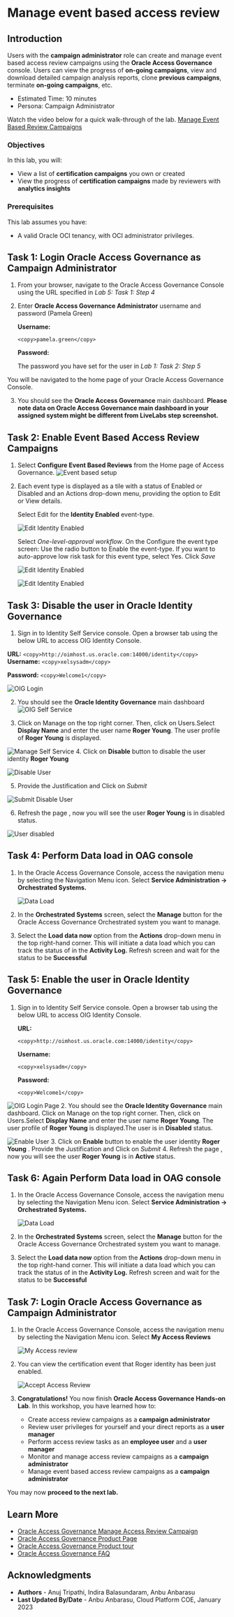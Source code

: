# Manage event based access review

## Introduction

Users with the **campaign administrator** role can create and manage event based access review campaigns using the **Oracle Access Governance** console. Users can view the progress of **on-going campaigns**, view and download detailed campaign analysis reports, clone **previous campaigns**, terminate **on-going campaigns**, etc. 

* Estimated Time: 10 minutes
* Persona: Campaign Administrator

Watch the video below for a quick walk-through of the lab.
[Manage Event Based Review Campaigns](videohub:1_1azcpenj)

### Objectives

In this lab, you will:
* View a list of **certification campaigns** you own or created
* View the progress of **certification campaigns** made by reviewers with **analytics insights**

### Prerequisites
This lab assumes you have:
- A valid Oracle OCI tenancy, with OCI administrator privileges.

## Task 1: Login Oracle Access Governance as Campaign Administrator

1. From your browser, navigate to the Oracle Access Governance Console using the URL specified in *Lab 5: Task 1: Step 4*


2. Enter **Oracle Access Governance Administrator** username and password (Pamela Green)

    **Username:**
    ```
    <copy>pamela.green</copy>
    ```

    **Password:**
    
    The password you have set for the user in *Lab 1: Task 2: Step 5*


  You will be navigated to the home page of your Oracle Access Governance Console.

3. You should see the **Oracle Access Governance** main dashboard. **Please note data on Oracle Access Governance main dashboard in your assigned system might be different from LiveLabs step screenshot.**


## Task 2: Enable Event Based Access Review Campaigns

1. Select **Configure Event Based Reviews** from the Home page of Access Governance.
  ![Event based setup](images/select-event-review.png)
2. Each event type is displayed as a tile with a status of Enabled or Disabled and an Actions drop-down menu, providing the option to Edit or View details. 

   Select Edit for the **Identity Enabled** event-type. 

   ![Edit Identity Enabled](images/edit-identity.png)

   Select *One-level-approval workflow*.  On the Configure the event type screen:
  Use the radio button to Enable the event-type.
  If you want to auto-approve low risk task for this event type, select Yes. Click *Save*

     ![Edit Identity Enabled](images/approval-level.png)

    ![Edit Identity Enabled](images/enable-completed.png)


## Task 3: Disable the user in Oracle Identity Governance

1.  Sign in to Identity Self Service console. Open a browser tab using the below URL to access OIG Identity Console.

  **URL:**
    ```
    <copy>http://oimhost.us.oracle.com:14000/identity</copy>
    ```
    **Username:**
    ```
    <copy>xelsysadm</copy>
    ```

  **Password:**
    ```
    <copy>Welcome1</copy>
    ```

  ![OIG Login](images/oig-login-page.png)

2.  You should see the **Oracle Identity Governance** main dashboard
  ![OIG Self Service](images/self-service.png)

3. Click on Manage on the top right corner. Then, click on Users.Select **Display Name** and enter the user name **Roger Young**. The user profile of **Roger Young** is displayed.

  ![Manage Self Service](images/manage-self-service.png)
4. Click on **Disable** button to disable the user identity **Roger Young** 

![Disable User](images/disable-user.png)

5. Provide the Justification and Click on *Submit*

![Submit Disable User](images/disable-submit.png)

6. Refresh the page , now you will see the user **Roger Young** is in disabled status.

![User disabled](images/user-disabled.png)


## Task 4: Perform Data load in OAG console

1.  In the Oracle Access Governance Console, access the navigation menu by selecting the Navigation Menu icon. Select **Service Administration → Orchestrated Systems.**

    ![Data Load](images/data-load.png) 
    
    
2. In the **Orchestrated  Systems** screen, select the **Manage** button for the Oracle Access Governance Orchestrated system you want to manage.


3. Select the **Load data now** option from the **Actions** drop-down menu in the top right-hand corner. This will initiate a data load which you can track the status of in the **Activity Log.** Refresh screen and wait for the status to be **Successful**

## Task 5: Enable the user in Oracle Identity Governance

1.  Sign in to Identity Self Service console. Open a browser tab using the below URL to access OIG Identity Console.

    **URL:**
    ```
    <copy>http://oimhost.us.oracle.com:14000/identity</copy>
    ```
    **Username:**
    ```
    <copy>xelsysadm</copy>
    ```

    **Password:**
    ```
    <copy>Welcome1</copy>
    ```

  ![OIG Login Page](images/oig-login-page.png)
2.  You should see the **Oracle Identity Governance** main dashboard. Click on Manage on the top right corner. Then, click on Users.Select **Display Name** and enter the user name **Roger Young**. The user profile of **Roger Young** is displayed.The user is in **Disabled** status. 

  ![Enable User](images/enable-user.png)
3. Click on **Enable** button to enable the user identity **Roger Young** . Provide the Justification and Click on *Submit*
4. Refresh the page , now you will see the user **Roger Young** is in **Active** status.


## Task 6: Again Perform Data load in OAG console

1.  In the Oracle Access Governance Console, access the navigation menu by selecting the Navigation Menu icon. Select **Service Administration → Orchestrated Systems.**

    ![Data Load](images/data-load.png) 
    
    
2. In the **Orchestrated Systems** screen, select the **Manage** button for the Oracle Access Governance Orchestrated system you want to manage. 

3. Select the **Load data now** option from the **Actions** drop-down menu in the top right-hand corner. This will initiate a data load which you can track the status of in the **Activity Log.** Refresh screen and wait for the status to be **Successful**

## Task 7: Login Oracle Access Governance as Campaign Administrator 

1.  In the Oracle Access Governance Console, access the navigation menu by selecting the Navigation Menu icon. Select **My Access Reviews**

    ![My Access review](images/my-access-review.png) 
    
    
2. You can view the certification event that Roger identity has been just enabled.

    ![Accept Access Review](images/accpet-review.png) 

3. **Congratulations!** You now finish **Oracle Access Governance Hands-on Lab**. In this workshop, you have learned how to:
    - Create access review campaigns as a **campaign administrator**
    - Review user privileges for yourself and your direct reports as a **user manager**
    - Perform access review tasks as an **employee user** and a **user manager**
    - Monitor and manage access review campaigns as a **campaign administrator**
    - Manage event based access review campaigns as a **campaign administrator**

  You may now **proceed to the next lab.**

## Learn More

* [Oracle Access Governance Manage Access Review Campaign](https://docs.oracle.com/en/cloud/paas/access-governance/kfdck/index.html)
* [Oracle Access Governance Product Page](https://www.oracle.com/security/cloud-security/access-governance/)
* [Oracle Access Governance Product tour](https://www.oracle.com/webfolder/s/quicktours/paas/pt-sec-access-governance/index.html)
* [Oracle Access Governance FAQ](https://www.oracle.com/security/cloud-security/access-governance/faq/)

## Acknowledgments
* **Authors** - Anuj Tripathi, Indira Balasundaram, Anbu Anbarasu 
* **Last Updated By/Date** - Anbu Anbarasu, Cloud Platform COE, January 2023

